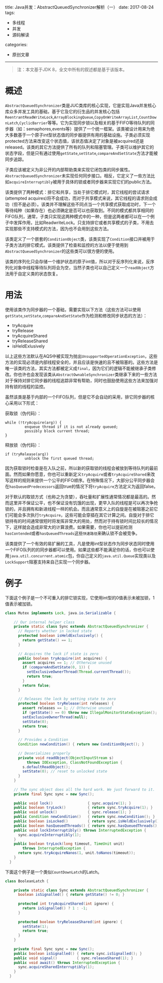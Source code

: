 title: Java并发：AbstractQueuedSynchronizer解析（一）
date: 2017-08-24
tags:
 - 多线程
 - 并发
 - 源码解读

categories:
 - 原创文章

---

> 注：本文基于JDK 8，全文中所有的叙述都是基于该版本。

# 概述

`AbstractQueuedSynchronizer`类是JUC类库的核心实现，它是实现Java并发核心库众多并发工具的基础，基于它及它的衍生品的并发核心包括`ReentrantReadWriteLock`,`ArrayBlockingQueue`,`CopyOnWriteArrayList`,`CountDownLatch`,`CyclicBarrier`等等。它为实现同步锁以及相关的基于FIFO等待队列的同步器（如：semaphores,events等）提供了一个统一框架。该类被设计用来为绝大多数基于一个原子int型状态值的同步器提供有用的基础设施。子类必须实现protected方法来改变这个状态值，该状态值决定了对象是被acquired还是released。该类的其它方法提供了所有的队列和阻塞管理。子类可以维护其它的状态字段，但是只有通过使用`getState`,`setState`,`compareAndSetState`方法才能被同步追踪。

<!-- more -->

子类应该被定义为非公开的内部帮助类来实现它闭包类的同步属性。`AbstractQueuedSynchronizer`未实现任何同步接口。相反，它定义了一些方法比如`acquireInterruptibly`被用于具体的锁或者同步器来实现它们的public方法。

该类提供了两种模式：排它和共享，当处于排它模式时，其它线程的尝试请求(attempted acquires)将不会成功，而对于共享模式来说，其它线程的请求则会成功（但不是必须）。该类并不理解这些不同点当一个共享模式获取成功时，下一个等待纯种（如果存在）也必须确定是否可以也获取到。不同的模式都共享相同的FIFO队列，通常，子类只实现这两种模式中的一种，但是这两者都可以在一个例子中发挥作用，比如ReadwriteLock。只支持排它或者共享模式的子类，不用去实现那些不支持模式的方法，因为也不会用到这些方法。

该类定义了一个嵌套的`ConditionObject`类，该类实现了`Condition`接口并被用于子类方法的排它模式。该类提供了检查和监控的方法以便于使用到`AbstractQueuedSynchronizer`的这些类可以很方便的使用。

该类的序列化只会存储一个维护状态的原子int值，所以对于反序列化来说，反序列化对象中线程等待队列将会为空，当然子类也可以自己定义一个`readObject`方法用于自定义类的状态恢复。

# 用法

使用该类作为同步器的一个基础，需要实现以下方法（这些方法可以使用`getState`,`setState`,`compareAndSetState`作为检测和修改同步状态的方法）：

- tryAcquire
- tryRelease
- tryAcquireShared
- tryReleaseShared
- isHeldExlusively

以上这些方法默认在AQS中被实现为抛出`UnsupportedOperationException`，这些方法的实现必须是内部线程安全的，并且应该是快速的且不被阻塞的。这些方法是唯一该类的方法，其实方法都被定义成`final`，因为它们的逻辑不能被继承子类修改。你也许也会发现该类从`AbstractOwnableSynchronizer`类继承下来的一些方法对于保持对排它同步器的线程追踪非常有帮助，同时也鼓励使用这些方法来加强对持有锁的线程的监控。

虽然该类是基于内部的一个FIFO队列，但是它不会自动的采用，排它同步器的核心采用以下形式：

获取锁（伪代码）：
```
while (!tryAcquire(arg)) {
         enqueue thread if it is not already queued;
         possibly block current thread;
}
```

释放锁（伪代码）：
```
if (tryRelease(arg))
         unblock the first queued thread;
```

因为获取锁时检查是在入队之前，所以新的获取锁的线程会被放到等待队列的最前面。然而如果你愿意，你也可以重新定义`tryAcquire`或者`tryAcquireShared`来改写这样的规则来提供一个公平的FIFO顺序。在特殊情况下，大部分公平同步器会在`hasQueuedPredecessors`返回true的情况下将`tryAcquire`方法定义为返回false。

对于默认的取锁方式（也称之为贪婪），吞吐量和扩展性通常情况都是最高的。然而这里并不保证公平，也不保证没有饥饿的出现，更早入队的线程是可以再次争抢锁的，并且拥有和新进线程一样的机会。而且通常意义上的自旋是在被阻塞之前它们可能会多次执行`tryAcquire`，这些可能会穿插在其它计算之间。自旋对于排它锁持有的时间通常很短时将发挥非常大的用处，然而对于持有锁时间比较长的情况下，这样就会造成非常大的计算浪费。如果需要，你也可以提前检测`hasContended`或者`hasQueuedThreads`这些`快速路径`来确认锁不会被竞争。

该类提供了一个有效的易扩展的工具，凡是使用int型状态作为同步状态同时使用一个FIFO队列的的同步器都可以使用。如果这些都不能满足你的话，你也可以使用`java.util.concurrent.atomic`包，你自己定义的`java.util.Queue`实现类以及`LockSupport`阻塞支持来自己实现一个同步器。

# 例子

下面这个例子是一个不可重入的排它锁实现，它使用int型的0值表示未被加锁，1值表示被加锁。

```java
class Mutex implements Lock, java.io.Serializable {
 
    // Our internal helper class
    private static class Sync extends AbstractQueuedSynchronizer {
      // Reports whether in locked state
      protected boolean isHeldExclusively() {
        return getState() == 1;
      }
 
      // Acquires the lock if state is zero
      public boolean tryAcquire(int acquires) {
        assert acquires == 1; // Otherwise unused
        if (compareAndSetState(0, 1)) {
          setExclusiveOwnerThread(Thread.currentThread());
          return true;
        }
        return false;
      }
 
      // Releases the lock by setting state to zero
      protected boolean tryRelease(int releases) {
        assert releases == 1; // Otherwise unused
        if (getState() == 0) throw new IllegalMonitorStateException();
        setExclusiveOwnerThread(null);
        setState(0);
        return true;
      }
 
      // Provides a Condition
      Condition newCondition() { return new ConditionObject(); }
 
      // Deserializes properly
      private void readObject(ObjectInputStream s)
          throws IOException, ClassNotFoundException {
        s.defaultReadObject();
        setState(0); // reset to unlocked state
      }
    }
 
    // The sync object does all the hard work. We just forward to it.
    private final Sync sync = new Sync();
 
    public void lock()                { sync.acquire(1); }
    public boolean tryLock()          { return sync.tryAcquire(1); }
    public void unlock()              { sync.release(1); }
    public Condition newCondition()   { return sync.newCondition(); }
    public boolean isLocked()         { return sync.isHeldExclusively(); }
    public boolean hasQueuedThreads() { return sync.hasQueuedThreads(); }
    public void lockInterruptibly() throws InterruptedException {
      sync.acquireInterruptibly(1);
    }
    public boolean tryLock(long timeout, TimeUnit unit)
        throws InterruptedException {
      return sync.tryAcquireNanos(1, unit.toNanos(timeout));
    }
  }
```

下面这个例子是一个类似`CountDownLatch`的Latch。

```java
class BooleanLatch {
 
    private static class Sync extends AbstractQueuedSynchronizer {
      boolean isSignalled() { return getState() != 0; }
 
      protected int tryAcquireShared(int ignore) {
        return isSignalled() ? 1 : -1;
      }
 
      protected boolean tryReleaseShared(int ignore) {
        setState(1);
        return true;
      }
    }
 
    private final Sync sync = new Sync();
    public boolean isSignalled() { return sync.isSignalled(); }
    public void signal()         { sync.releaseShared(1); }
    public void await() throws InterruptedException {
      sync.acquireSharedInterruptibly(1);
    }
  }
 ```



